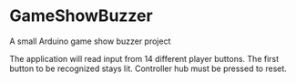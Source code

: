 # GameShowBuzzer
A small Arduino game show buzzer project

The application will read input from 14 different player buttons. The first button to be recognized stays lit. Controller hub must be pressed to reset.
